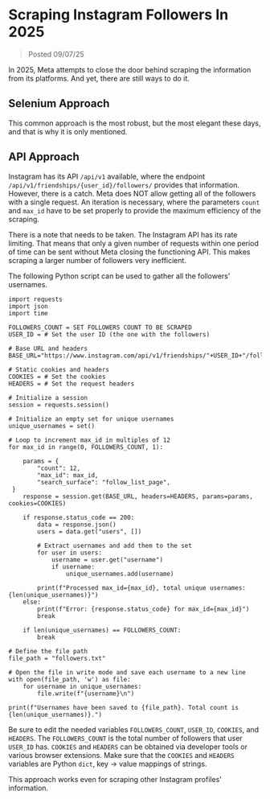 # Scraping Instagram Followers In 2025

> Posted 09/07/25

In 2025, Meta attempts to close the door behind scraping the information from its platforms. And yet, there are still ways to do it.


## Selenium Approach

This common approach is the most robust, but the most elegant these days, and that is why it is only mentioned.


## API Approach

Instagram has its API `/api/v1` available, where the endpoint `/api/v1/friendships/{user_id}/followers/` provides that information. However, there is a catch. Meta does NOT allow getting all of the followers with a single request. An iteration is necessary, where the parameters `count` and `max_id` have to be set properly to provide the maximum efficiency of the scraping.

There is a note that needs to be taken. The Instagram API has its rate limiting. That means that only a given number of requests within one period of time can be sent without Meta closing the functioning API. This makes scraping a larger number of followers very inefficient.

The following Python script can be used to gather all the followers' usernames.

```
import requests
import json
import time

FOLLOWERS_COUNT = SET FOLLOWERS COUNT TO BE SCRAPED
USER_ID = # Set the user ID (the one with the followers)

# Base URL and headers
BASE_URL="https://www.instagram.com/api/v1/friendships/"+USER_ID+"/followers/"

# Static cookies and headers
COOKIES = # Set the cookies
HEADERS = # Set the request headers

# Initialize a session
session = requests.session()

# Initialize an empty set for unique usernames
unique_usernames = set()

# Loop to increment max_id in multiples of 12
for max_id in range(0, FOLLOWERS_COUNT, 1):

    params = {
        "count": 12,
        "max_id": max_id,
        "search_surface": "follow_list_page",
 }
    response = session.get(BASE_URL, headers=HEADERS, params=params, cookies=COOKIES)

    if response.status_code == 200:
        data = response.json()
        users = data.get("users", [])
        
        # Extract usernames and add them to the set
        for user in users:
            username = user.get("username")
            if username:
                unique_usernames.add(username)

        print(f"Processed max_id={max_id}, total unique usernames: {len(unique_usernames)}")
    else:
        print(f"Error: {response.status_code} for max_id={max_id}")
        break

    if len(unique_usernames) == FOLLOWERS_COUNT:
        break

# Define the file path
file_path = "followers.txt"

# Open the file in write mode and save each username to a new line
with open(file_path, 'w') as file:
    for username in unique_usernames:
        file.write(f"{username}\n")

print(f"Usernames have been saved to {file_path}. Total count is {len(unique_usernames)}.")
``` 

Be sure to edit the needed variables `FOLLOWERS_COUNT`,  `USER_ID`, `COOKIES`, and `HEADERS`. The `FOLLOWERS_COUNT` is the total number of followers that user `USER_ID` has. `COOKIES` and `HEADERS` can be obtained via developer tools or various browser extensions. Make sure that the `COOKIES` and `HEADERS` variables are Python `dict`, key -> value mappings of strings.

This approach works even for scraping other Instagram profiles' information.